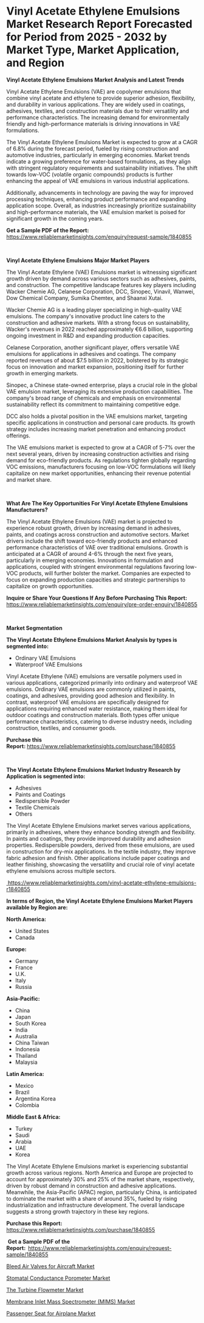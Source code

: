 <p><h1>Vinyl Acetate Ethylene Emulsions Market Research Report Forecasted for Period from 2025 -  2032 by Market Type, Market Application, and Region</h1></p><p><strong>Vinyl Acetate Ethylene Emulsions Market Analysis and Latest Trends</strong></p>
<p><p>Vinyl Acetate Ethylene Emulsions (VAE) are copolymer emulsions that combine vinyl acetate and ethylene to provide superior adhesion, flexibility, and durability in various applications. They are widely used in coatings, adhesives, textiles, and construction materials due to their versatility and performance characteristics. The increasing demand for environmentally friendly and high-performance materials is driving innovations in VAE formulations.</p><p>The Vinyl Acetate Ethylene Emulsions Market is expected to grow at a CAGR of 6.8% during the forecast period, fueled by rising construction and automotive industries, particularly in emerging economies. Market trends indicate a growing preference for water-based formulations, as they align with stringent regulatory requirements and sustainability initiatives. The shift towards low-VOC (volatile organic compounds) products is further enhancing the appeal of VAE emulsions in various industrial applications. </p><p>Additionally, advancements in technology are paving the way for improved processing techniques, enhancing product performance and expanding application scope. Overall, as industries increasingly prioritize sustainability and high-performance materials, the VAE emulsion market is poised for significant growth in the coming years.</p></p>
<p><strong>Get a Sample PDF of the Report:&nbsp;</strong> <a href="https://www.reliablemarketinsights.com/enquiry/request-sample/1840855?utm_campaign=3209&utm_medium=2&utm_source=Github&utm_content=ia&utm_term=03042025&utm_id=vinyl-acetate-ethylene-emulsions">https://www.reliablemarketinsights.com/enquiry/request-sample/1840855</a></p>
<p>&nbsp;</p>
<p><strong>Vinyl Acetate Ethylene Emulsions Major Market Players</strong></p>
<p><p>The Vinyl Acetate Ethylene (VAE) Emulsions market is witnessing significant growth driven by demand across various sectors such as adhesives, paints, and construction. The competitive landscape features key players including Wacker Chemie AG, Celanese Corporation, DCC, Sinopec, Vinavil, Wanwei, Dow Chemical Company, Sumika Chemtex, and Shaanxi Xutai.</p><p>Wacker Chemie AG is a leading player specializing in high-quality VAE emulsions. The company's innovative product line caters to the construction and adhesive markets. With a strong focus on sustainability, Wacker's revenues in 2022 reached approximately €6.6 billion, supporting ongoing investment in R&D and expanding production capacities.</p><p>Celanese Corporation, another significant player, offers versatile VAE emulsions for applications in adhesives and coatings. The company reported revenues of about $7.5 billion in 2022, bolstered by its strategic focus on innovation and market expansion, positioning itself for further growth in emerging markets.</p><p>Sinopec, a Chinese state-owned enterprise, plays a crucial role in the global VAE emulsion market, leveraging its extensive production capabilities. The company's broad range of chemicals and emphasis on environmental sustainability reflect its commitment to maintaining competitive edge.</p><p>DCC also holds a pivotal position in the VAE emulsions market, targeting specific applications in construction and personal care products. Its growth strategy includes increasing market penetration and enhancing product offerings.</p><p>The VAE emulsions market is expected to grow at a CAGR of 5-7% over the next several years, driven by increasing construction activities and rising demand for eco-friendly products. As regulations tighten globally regarding VOC emissions, manufacturers focusing on low-VOC formulations will likely capitalize on new market opportunities, enhancing their revenue potential and market share.</p></p>
<p>&nbsp;</p>
<p><strong>What Are The Key Opportunities For Vinyl Acetate Ethylene Emulsions Manufacturers?</strong></p>
<p><p>The Vinyl Acetate Ethylene Emulsions (VAE) market is projected to experience robust growth, driven by increasing demand in adhesives, paints, and coatings across construction and automotive sectors. Market drivers include the shift toward eco-friendly products and enhanced performance characteristics of VAE over traditional emulsions. Growth is anticipated at a CAGR of around 4-6% through the next five years, particularly in emerging economies. Innovations in formulation and applications, coupled with stringent environmental regulations favoring low-VOC products, will further bolster the market. Companies are expected to focus on expanding production capacities and strategic partnerships to capitalize on growth opportunities.</p></p>
<p><strong>Inquire or Share Your Questions If Any Before Purchasing This Report:</strong> <a href="https://www.reliablemarketinsights.com/enquiry/pre-order-enquiry/1840855?utm_campaign=3209&utm_medium=2&utm_source=Github&utm_content=ia&utm_term=03042025&utm_id=vinyl-acetate-ethylene-emulsions">https://www.reliablemarketinsights.com/enquiry/pre-order-enquiry/1840855</a></p>
<p>&nbsp;</p>
<p><strong>Market Segmentation</strong></p>
<p><strong>The Vinyl Acetate Ethylene Emulsions Market Analysis by types is segmented into:</strong></p>
<p><ul><li>Ordinary VAE Emulsions</li><li>Waterproof VAE Emulsions</li></ul></p>
<p><p>Vinyl Acetate Ethylene (VAE) emulsions are versatile polymers used in various applications, categorized primarily into ordinary and waterproof VAE emulsions. Ordinary VAE emulsions are commonly utilized in paints, coatings, and adhesives, providing good adhesion and flexibility. In contrast, waterproof VAE emulsions are specifically designed for applications requiring enhanced water resistance, making them ideal for outdoor coatings and construction materials. Both types offer unique performance characteristics, catering to diverse industry needs, including construction, textiles, and consumer goods.</p></p>
<p><strong>Purchase this Report:&nbsp;</strong><a href="https://www.reliablemarketinsights.com/purchase/1840855?utm_campaign=3209&utm_medium=2&utm_source=Github&utm_content=ia&utm_term=03042025&utm_id=vinyl-acetate-ethylene-emulsions">https://www.reliablemarketinsights.com/purchase/1840855</a></p>
<p>&nbsp;</p>
<p><strong>The Vinyl Acetate Ethylene Emulsions Market Industry Research by Application is segmented into:</strong></p>
<p><ul><li>Adhesives</li><li>Paints and Coatings</li><li>Redispersible Powder</li><li>Textile Chemicals</li><li>Others</li></ul></p>
<p><p>The Vinyl Acetate Ethylene Emulsions market serves various applications, primarily in adhesives, where they enhance bonding strength and flexibility. In paints and coatings, they provide improved durability and adhesion properties. Redispersible powders, derived from these emulsions, are used in construction for dry-mix applications. In the textile industry, they improve fabric adhesion and finish. Other applications include paper coatings and leather finishing, showcasing the versatility and crucial role of vinyl acetate ethylene emulsions across multiple sectors.</p></p>
<p><a href="https://www.reliablemarketinsights.com/vinyl-acetate-ethylene-emulsions-r1840855?utm_campaign=3209&utm_medium=2&utm_source=Github&utm_content=ia&utm_term=03042025&utm_id=vinyl-acetate-ethylene-emulsions">&nbsp;https://www.reliablemarketinsights.com/vinyl-acetate-ethylene-emulsions-r1840855</a></p>
<p><strong>In terms of Region, the Vinyl Acetate Ethylene Emulsions Market Players available by Region are:</strong></p>
<p>
    <p> <strong> North America: </strong>
        <ul>
            <li>United States</li>
            <li>Canada</li>
        </ul>
        </p> 
    <p> <strong> Europe: </strong>
        <ul>
            <li>Germany</li>
            <li>France</li>
            <li>U.K.</li>
            <li>Italy</li>
            <li>Russia</li>
        </ul>
        </p> 
    <p> <strong> Asia-Pacific: </strong>
        <ul>
            <li>China</li>
            <li>Japan</li>
            <li>South Korea</li>
            <li>India</li>
            <li>Australia</li>
            <li>China Taiwan</li>
            <li>Indonesia</li>
            <li>Thailand</li>
            <li>Malaysia</li>
        </ul>
        </p> 
    <p> <strong> Latin America: </strong>
        <ul>
            <li>Mexico</li>
            <li>Brazil</li>
            <li>Argentina Korea</li>
            <li>Colombia</li>
        </ul>
        </p> 
    <p> <strong> Middle East & Africa: </strong>
        <ul>
            <li>Turkey</li>
            <li>Saudi</li>
            <li>Arabia</li>
            <li>UAE</li>
            <li>Korea</li>
        </ul>
    </p>
    </p>
<p><p>The Vinyl Acetate Ethylene Emulsions market is experiencing substantial growth across various regions. North America and Europe are projected to account for approximately 30% and 25% of the market share, respectively, driven by robust demand in construction and adhesive applications. Meanwhile, the Asia-Pacific (APAC) region, particularly China, is anticipated to dominate the market with a share of around 35%, fueled by rising industrialization and infrastructure development. The overall landscape suggests a strong growth trajectory in these key regions.</p></p>
<p><strong>Purchase this Report: </strong><a href="https://www.reliablemarketinsights.com/purchase/1840855?utm_campaign=3209&utm_medium=2&utm_source=Github&utm_content=ia&utm_term=03042025&utm_id=vinyl-acetate-ethylene-emulsions">https://www.reliablemarketinsights.com/purchase/1840855</a></p>
<p>&nbsp;<strong>Get a Sample PDF of the Report:&nbsp;&nbsp;</strong><a href="https://www.reliablemarketinsights.com/enquiry/request-sample/1840855?utm_campaign=3209&utm_medium=2&utm_source=Github&utm_content=ia&utm_term=03042025&utm_id=vinyl-acetate-ethylene-emulsions">https://www.reliablemarketinsights.com/enquiry/request-sample/1840855</a></p>
<p><strong></strong></p>
<p><p><a href="https://www.linkedin.com/pulse/bleed-air-valves-aircraft-market-analysis-report-revenue-forecast-pthsc?utm_campaign=3209&utm_medium=2&utm_source=Github&utm_content=ia&utm_term=03042025&utm_id=vinyl-acetate-ethylene-emulsions">Bleed Air Valves for Aircraft Market</a></p><p><a href="https://www.linkedin.com/pulse/market-drivers-projections-stomatal-conductance-porometer-awvie?utm_campaign=3209&utm_medium=2&utm_source=Github&utm_content=ia&utm_term=03042025&utm_id=vinyl-acetate-ethylene-emulsions">Stomatal Conductance Porometer Market</a></p><p><a href="https://www.linkedin.com/pulse/in-depth-turbine-flowmeter-market-study-2025-2032-expected-lusfc?utm_campaign=3209&utm_medium=2&utm_source=Github&utm_content=ia&utm_term=03042025&utm_id=vinyl-acetate-ethylene-emulsions">The Turbine Flowmeter Market</a></p><p><a href="https://www.linkedin.com/pulse/future-trends-membrane-inlet-mass-spectrometer-mims-market-puxge?utm_campaign=3209&utm_medium=2&utm_source=Github&utm_content=ia&utm_term=03042025&utm_id=vinyl-acetate-ethylene-emulsions">Membrane Inlet Mass Spectrometer (MIMS) Market</a></p><p><a href="https://www.linkedin.com/pulse/passenger-seat-airplane-market-pulse-57-expansion-blueprint-elz1c?utm_campaign=3209&utm_medium=2&utm_source=Github&utm_content=ia&utm_term=03042025&utm_id=vinyl-acetate-ethylene-emulsions">Passenger Seat for Airplane Market</a></p></p>